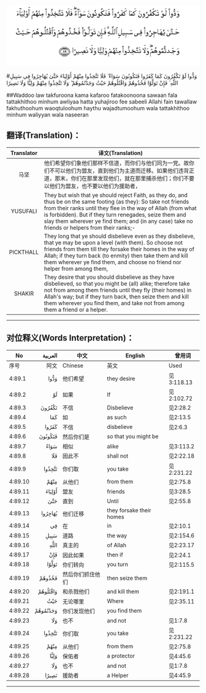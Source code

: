 ![004:089](images/004_089.gif)

#وَدُّوا لَوْ تَكْفُرُونَ كَمَا كَفَرُوا فَتَكُونُونَ سَوَاءً ۖ فَلَا تَتَّخِذُوا مِنْهُمْ أَوْلِيَاءَ حَتَّىٰ يُهَاجِرُوا فِي سَبِيلِ اللَّهِ ۚ فَإِنْ تَوَلَّوْا فَخُذُوهُمْ وَاقْتُلُوهُمْ حَيْثُ وَجَدْتُمُوهُمْ ۖ وَلَا تَتَّخِذُوا مِنْهُمْ وَلِيًّا وَلَا نَصِيرًا 

##Waddoo law takfuroona kama kafaroo fatakoonoona sawaan fala tattakhithoo minhum awliyaa hatta yuhajiroo fee sabeeli Allahi fain tawallaw fakhuthoohum waoqtuloohum haythu wajadtumoohum wala tattakhithoo minhum waliyyan wala naseeran 

## 翻译(Translation)：

| Translator | 译文(Translation)                                            |
| :--------: | ------------------------------------------------------------ |
|    马坚    | 他们希望你们象他们那样不信道，而你们与他们同为一党。故你们不可以他们为盟友，直到他们为主道而迁移。如果他们违背正道，那末，你们在那里发现他们，就在那里捕杀他们；你们不要以他们为盟友，也不要以他们为援助者， |
|  YUSUFALI  | They but wish that ye should reject Faith, as they do, and thus be on the same footing (as they): So take not friends from their ranks until they flee in the way of Allah (from what is forbidden). But if they turn renegades, seize them and slay them wherever ye find them; and (in any case) take no friends or helpers from their ranks;- |
| PICKTHALL  | They long that ye should disbelieve even as they disbelieve, that ye may be upon a level (with them). So choose not friends from them till they forsake their homes in the way of Allah; if they turn back (to enmity) then take them and kill them wherever ye find them, and choose no friend nor helper from among them, |
|   SHAKIR   | They desire that you should disbelieve as they have disbelieved, so that you might be (all) alike; therefore take not from among them friends until they fly (their homes) in Allah's way; but if they turn back, then seize them and kill them wherever you find them, and take not from among them a friend or a helper. |

---

## 对位释义(Words Interpretation)：

| No   | العربية | 中文    | English | 曾用词 |
| ---- | ------: | ------- | ------- | ------ |
| 序号 |    阿文 | Chinese | 英文    | Used   |
| 4:89.1  | وَدُّوا     | 他们希望         | they desire              | 见3:118.13 |
| 4:89.2  | لَوْ       | 如果             | If                       | 见2:102.72 |
| 4:89.3  | تَكْفُرُونَ   | 不信             | Disbelieve               | 见2:28.2   |
| 4:89.4  | كَمَا      | 如               | as such                  | 见2:13.5   |
| 4:89.5  | كَفَرُوا    | 不信             | disbelieve               | 见2:6.3    |
| 4:89.6  | فَتَكُونُونَ  | 然后你们是       | so that you might be     |            |
| 4:89.7  | سَوَاءً     | 相似             | alike                    | 见3:113.2  |
| 4:89.8  | فَلَا      | 因此不           | shall not                | 见2:22.18  |
| 4:89.9  | تَتَّخِذُوا   | 你们取           | you take                 | 见2:231.22 |
| 4:89.10 | مِنْهُمْ     | 从他们           | from them                | 见2:75.8   |
| 4:89.11 | أَوْلِيَاءَ   | 盟友             | friends                  | 见3:28.5   |
| 4:89.12 | حَتَّىٰ      | 直到             | Until                    | 见2:55.8   |
| 4:89.13 | يُهَاجِرُوا  | 他们迁移         | they forsake their homes |            |
| 4:89.14 | فِي       | 在               | in                       | 见2:10.1   |
| 4:89.15 | سَبِيلِ     | 道路             | the way                  | 见2:154.6  |
| 4:89.16 | اللَّهِ     | 真主的           | of Allah                 | 见2:23.17  |
| 4:89.17 | فَإِنْ      | 因此如果         | then if                  | 见2:24.1   |
| 4:89.18 | تَوَلَّوْا    | 你们转向         | you turn                 | 见2:115.5  |
| 4:89.19 | فَخُذُوهُمْ   | 然后你们抓住他们 | then seize them          |            |
| 4:89.20 | وَاقْتُلُوهُمْ | 和杀戮他们       | and kill them            | 见2:191.1  |
| 4:89.21 | حَيْثُ      | 无论哪里         | Where                    | 见2:35.11  |
| 4:89.22 | وَجَدْتُمُوهُمْ | 你们发现他们     | you find them            |            |
| 4:89.23 | وَلَا      | 也不             | and not                  | 见1:7.8    |
| 4:89.24 | تَتَّخِذُوا   | 你们取           | you take                 | 见2:231.22 |
| 4:89.25 | مِنْهُمْ     | 从他们           | from them                | 见2:75.8   |
| 4:89.26 | وَلِيًّا     | 保佑者           | a protector              | 见4:45.6   |
| 4:89.27 | وَلَا      | 也不             | and not                  | 见1:7.8    |
| 4:89.28 | نَصِيرًا    | 援助者           | a Helper                 | 见4:45.9   |

---
